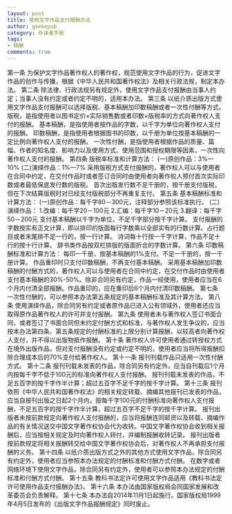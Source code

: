 ```yaml
---
layout: post
title: 使用文字作品支付报酬办法
author: geekepub
category: 作译者手册
tags:
- 稿酬
comments: true
---
```


第一条  为保护文字作品著作权人的著作权，规范使用文字作品的行为，促进文字作品的创作与传播，根据《中华人民共和国著作权法》及相关行政法规，制定本办法。
第二条  除法律、行政法规另有规定外，使用文字作品支付报酬由当事人约定；当事人没有约定或者约定不明的，适用本办法。
第三条  以纸介质出版方式使用文字作品支付报酬可以选择版税、基本稿酬加印数稿酬或者一次性付酬等方式。
版税，是指使用者以图书定价×实际销售数或者印数×版税率的方式向著作权人支付的报酬。
基本稿酬，是指使用者按作品的字数，以千字为单位向著作权人支付的报酬。
印数稿酬，是指使用者根据图书的印数，以千册为单位按基本稿酬的一定比例向著作权人支付的报酬。
一次性付酬，是指使用者根据作品的质量、篇幅、作者的知名度、影响力以及使用方式、使用范围和授权期限等因素，一次性向著作权人支付的报酬。
第四条  版税率标准和计算方法：
(一)原创作品：3%—10%
(二)演绎作品：1%—7%
采用版税方式支付报酬的，著作权人可以与使用者在合同中约定，在交付作品时或者签订合同时由使用者向著作权人预付首次实际印数或者最低保底发行数的版税。
首次出版发行数不足千册的，按千册支付版税，但在下次结算版税时对已经支付版税部分不再重复支付。
第五条  基本稿酬标准和计算方法：
(一)原创作品：每千字80－300元，注释部分参照该标准执行。
(二)演绎作品：
1.改编：每千字20－100元
2.汇编：每千字10－20元
3.翻译：每千字50－200元
支付基本稿酬以千字为单位，不足千字部分按千字计算。
支付报酬的字数按实有正文计算，即以排印的版面每行字数乘以全部实有的行数计算。占行题目或者末尾排不足一行的，按一行计算。
诗词每十行按一千字计算，作品不足十行的按十行计算。
辞书类作品按双栏排版的版面折合的字数计算。
第六条  印数稿酬标准和计算方法：
每印一千册，按基本稿酬的1%支付。不足一千册的，按一千册计算。
作品重印时只支付印数稿酬，不再支付基本稿酬。
采用基本稿酬加印数稿酬的付酬方式的，著作权人可以与使用者在合同中约定，在交付作品时由使用者支付基本稿酬的30%-50%。除非合同另有约定，作品一经使用，使用者应当在6个月内付清全部报酬。作品重印的，应在重印后6个月内付清印数稿酬。
第七条  一次性付酬的，可以参照本办法第五条规定的基本稿酬标准及其计算方法。
第八条  使用演绎作品，除合同另有约定或者原作品已进入公有领域外，使用者还应当取得原作品著作权人的许可并支付报酬。
第九条  使用者未与著作权人签订书面合同，或者签订了书面合同但未约定付酬方式和标准，与著作权人发生争议的，应当按本办法第四条、第五条规定的付酬标准的上限分别计算报酬，以较高者向著作权人支付，并不得以出版物抵作报酬。
第十条  著作权人许可使用者通过转授权方式在境外出版作品，但对支付报酬没有约定或约定不明的，使用者应当将所得报酬扣除合理成本后的70%支付给著作权人。
第十一条  报刊刊载作品只适用一次性付酬方式。
第十二条  报刊刊载未发表的作品，除合同另有约定外，应当自刊载后1个月内按每千字不低于100元的标准向著作权人支付报酬。
报刊刊载未发表的作品，不足五百字的按千字作半计算；超过五百字不足千字的按千字计算。
第十三条  报刊依照《中华人民共和国著作权法》的相关规定转载、摘编其他报刊已发表的作品，应当自报刊出版之日起2个月内，按每千字100元的付酬标准向著作权人支付报酬，不足五百字的按千字作半计算，超过五百字不足千字的按千字计算。
报刊出版者未按前款规定向著作权人支付报酬的，应当将报酬连同邮资以及转载、摘编作品的有关情况送交中国文字著作权协会代为收转。中国文字著作权协会收到相关报酬后，应当按相关规定及时向著作权人转付，并编制报酬收转记录。
报刊出版者按前款规定将相关报酬转交给中国文字著作权协会后，对著作权人不再承担支付报酬的义务。
第十四条  以纸介质出版方式之外的其他方式使用文字作品，除合同另有约定外，使用者应当参照本办法规定的付酬标准和付酬方式付酬。
在数字或者网络环境下使用文字作品，除合同另有约定外，使用者可以参照本办法规定的付酬标准和付酬方式付酬。
第十五条  教科书法定许可使用文字作品适用《教科书法定许可使用作品支付报酬办法》。
第十六条  本办法由国家版权局会同国家发展和改革委员会负责解释。
第十七条  本办法自2014年11月1日起施行。国家版权局1999年4月5日发布的《出版文字作品报酬规定》同时废止。
